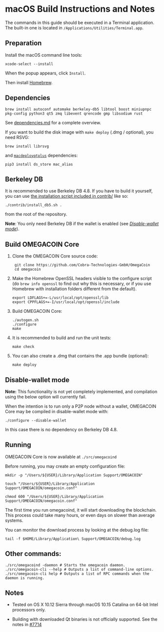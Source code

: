 macOS Build Instructions and Notes
====================================
The commands in this guide should be executed in a Terminal application.
The built-in one is located in `/Applications/Utilities/Terminal.app`.

Preparation
-----------
Install the macOS command line tools:

`xcode-select --install`

When the popup appears, click `Install`.

Then install [Homebrew](https://brew.sh).

Dependencies
----------------------

    brew install autoconf automake berkeley-db5 libtool boost miniupnpc pkg-config python3 qt5 zmq libevent qrencode gmp libsodium rust

See [dependencies.md](dependencies.md) for a complete overview.

If you want to build the disk image with `make deploy` (.dmg / optional), you need RSVG:

    brew install librsvg

and [`macdeployqtplus`](../contrib/macdeploy/README.md) dependencies:
```shell
pip3 install ds_store mac_alias
```

Berkeley DB
-----------
It is recommended to use Berkeley DB 4.8. If you have to build it yourself,
you can use [the installation script included in contrib/](/contrib/install_db5.sh)
like so:

```shell
./contrib/install_db5.sh .
```

from the root of the repository.

**Note**: You only need Berkeley DB if the wallet is enabled (see [*Disable-wallet mode*](/doc/build-osx.md#disable-wallet-mode)).

Build OMEGACOIN Core
------------------------

1. Clone the OMEGACOIN Core source code:

        git clone https://github.com/Cobra-Technologies-GmbH/OmegaCoin
        cd omegacoin

2.  Make the Homebrew OpenSSL headers visible to the configure script  (do ```brew info openssl``` to find out why this is necessary, or if you use Homebrew with installation folders different from the default).

        export LDFLAGS+=-L/usr/local/opt/openssl/lib
        export CPPFLAGS+=-I/usr/local/opt/openssl/include

3.  Build OMEGACOIN Core:

        ./autogen.sh
        ./configure
        make

4.  It is recommended to build and run the unit tests:

        make check

5.  You can also create a .dmg that contains the .app bundle (optional):

        make deploy

Disable-wallet mode
--------------------
**Note:** This functionality is not yet completely implemented, and compilation using the below option will currently fail.

When the intention is to run only a P2P node without a wallet, OMEGACOIN Core may be compiled in
disable-wallet mode with:

    ./configure --disable-wallet

In this case there is no dependency on Berkeley DB 4.8.

Running
-------

OMEGACOIN Core is now available at `./src/omegacoind`

Before running, you may create an empty configuration file:

    mkdir -p "/Users/${USER}/Library/Application Support/OMEGACOIN"

    touch "/Users/${USER}/Library/Application Support/OMEGACOIN/omegacoin.conf"

    chmod 600 "/Users/${USER}/Library/Application Support/OMEGACOIN/omegacoin.conf"

The first time you run omegacoind, it will start downloading the blockchain. This process could take many hours, or even days on slower than average systems.

You can monitor the download process by looking at the debug.log file:

    tail -f $HOME/Library/Application\ Support/OMEGACOIN/debug.log

Other commands:
-------

    ./src/omegacoind -daemon # Starts the omegacoin daemon.
    ./src/omegacoin-cli --help # Outputs a list of command-line options.
    ./src/omegacoin-cli help # Outputs a list of RPC commands when the daemon is running.

Notes
-----

* Tested on OS X 10.12 Sierra through macOS 10.15 Catalina on 64-bit Intel processors only.

* Building with downloaded Qt binaries is not officially supported. See the notes in [#7714](https://github.com/bitcoin/bitcoin/issues/7714)
